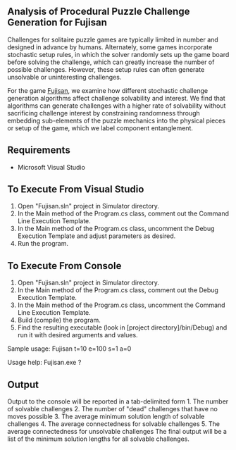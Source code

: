 ## Analysis of Procedural Puzzle Challenge Generation for Fujisan

Challenges for solitaire puzzle games are typically limited in number and designed in advance by humans. Alternately, some games incorporate stochastic setup rules, in which the solver randomly sets up the game board before solving the challenge, which can greatly increase the number of possible challenges. However, these setup rules can often generate unsolvable or uninteresting challenges. 

For the game [Fujisan](https://boardgamegeek.com/boardgame/35893/fujisan), we examine how different stochastic challenge generation algorithms affect challenge solvability and interest.  We find that algorithms can generate challenges with a higher rate of solvability without sacrificing challenge interest by constraining randomness through embedding sub-elements of the puzzle mechanics into the physical pieces or setup of the game, which we label component entanglement.

## Requirements

* Microsoft Visual Studio 

## To Execute From Visual Studio

1. Open "Fujisan.sln" project in Simulator directory.
2. In the Main method of the Program.cs class, comment out the Command Line Execution Template.
3. In the Main method of the Program.cs class, uncomment the Debug Execution Template and adjust parameters as desired.
4. Run the program.

## To Execute From Console

1. Open "Fujisan.sln" project in Simulator directory.
2. In the Main method of the Program.cs class, comment out the Debug Execution Template.
3. In the Main method of the Program.cs class, uncomment the Command Line Execution Template.
4. Build (compile) the program.
5. Find the resulting executable (look in [project directory]/bin/Debug) and run it with desired arguments and values.

Sample usage: Fujisan t=10 e=100 s=1 a=0

Usage help: Fujisan.exe ?

## Output

Output to the console will be reported in a tab-delimited form
    1. The number of solvable challenges
    2. The number of "dead" challenges that have no moves possible
    3. The average minimum solution length of solvable challenges
    4. The average connectedness for solvable challenges
    5. The average connectedness for unsolvable challenges
The final output will be a list of the minimum solution lengths for all solvable challenges.
